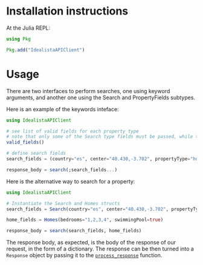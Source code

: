 # Installation instructions

At the Julia REPL:

```julia
using Pkg 

Pkg.add("IdealistaAPIClient")

```

# Usage

There are two interfaces to perform searches, one using keyword arguments, and another one using the Search and PropertyFields subtypes.

Here is an example of the keywords inteface:

```julia
using IdealistaAPIClient

# see list of valid fields for each property type
# note that only some of the Search type fields must be passed, while the rest are optional (see the Valid search fields section below)
valid_fields()

# define search fields
search_fields = (country="es", center="40.430,-3.702", propertyType="homes", distance=15000, operation="sale", bedrooms="1,2,3,4", swimmingPool=true)

response_body = search(;search_fields...)

```

Here is the alternative way to search for a property:

```julia
using IdealistaAPIClient

# Instantiate the Search and Homes structs
search_fields = Search(country="es", center="40.430,-3.702", propertyType="homes", distance=15000, operation="sale")

home_fields = Homes(bedrooms="1,2,3,4", swimmingPool=true)

response_body = search(search_fields, home_fields)

```

The response body, as expected, is the body of the response of our request, in the form of a dictionary. The response can be then turned into a `Response` object by passing it to the [`process_response`](@ref) function.
